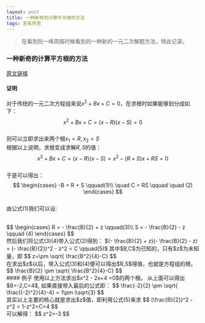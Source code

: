 ```yaml
---
layout: post
title: 一种新奇的计算平方根的方法
tags: 若有所思
---
```



> 在看到阮一峰周报时候看到的一种新的一元二次解题方法，特此记录。

### 一种新奇的计算平方根的方法

[原文链接](<https://www.technologyreview.com/s/614775/a-new-way-to-make-quadratic-equations-easy/>)

#### 证明
对于传统的一元二次方程组来说$x^2 + Bx + C = 0$，在求根时如果能够划分成如下：  
$$x^2 + Bx + C  = (x - R)(x - S)=0$$   
则可以立即求出来两个根$x_1 = R, x_2 = S$  
根据以上说明，求根变成求解$R,S$的值：  
$$ x^2 + Bx + C  = (x - R)(x - S)=x^2-(R+S)x + RS = 0 $$   
于是可以得出：  
$$
\begin{cases}
-B = R + S  \qquad(1)\\
 \quad C = RS \qquad  \quad (2)
\end{cases}
$$
<br>
由公式(1)我们可以设:     

<br>
$$
\begin{cases}
R = - \frac{B}{2} + z  \qquad(3)\\
S = - \frac{B}{2} - z \qquad (4)
\end{cases}
$$
<br>
然后我们将公式(3)(4)带入公式(2)得到：  
$(- \frac{B}{2} + z)(- \frac{B}{2} - z) = (- \frac{B}{2})^2 - z^2  = C \qquad(5)$   
其中$B,C$为已知的，只有$z$为未知量，即  
$$
z=\pm \sqrt{ \frac{B^2}{4}-C}
$$
<br>
在求出$z$以后，带入公式(3)和(4)便可以得出$R,S$得值，也就是方程组的根。  
$$
\frac{B}{2} \pm \sqrt{ \frac{B^2}{4}-C}
$$
<br>
#### 例子
使用以上方法求出$x^2 - 2x+4 =0$的两个根。  
从上面可以得出$B=-2,C=4$, 如果直接带入最后的公式即：  
$$
\frac{-2}{2} \pm \sqrt{ \frac{(-2)^2}{4}-4} = 1\pm i\sqrt{3}
$$
<br>
其实以上主要的核心就是求出$z$值，即利用公式(5)来求  
$$
(\frac{B}{2})^2 - z^2 = 1-z^2=C=4
$$
<br>
可以解得：  
$$
z^2=-3
$$


